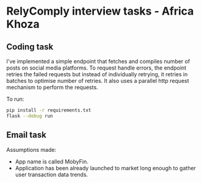 # **RelyComply interview tasks - Africa Khoza**

## Coding task

I've implemented a simple endpoint that fetches and compiles number of posts on social media platforms. To request handle errors, the endpoint retries the failed requests but instead of individually retrying, it retries in batches to optimise number of retries. It also uses a parallel http request mechanism to perform the requests. 

To run: 

```bash
pip install -r requirements.txt
flask --debug run
```



## Email task

Assumptions made: 

* App name is called MobyFin.
* Application has been already launched to market long enough to gather user transaction data trends. 
